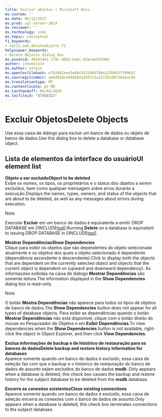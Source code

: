 ```yaml
---
title: Excluir objetos | Microsoft Docs
ms.custom: ''
ms.date: 06/13/2017
ms.prod: sql-server-2014
ms.reviewer: ''
ms.technology: ssms
ms.topic: conceptual
f1_keywords:
- sql12.swb.deleteobjects.f1
helpviewer_keywords:
- Delete Objects dialog box
ms.assetid: 49541441-179c-40d3-ba0c-01bcae545984
author: stevestein
ms.author: sstein
ms.openlocfilehash: e7b20d1eee3e48c5531b6b788e125b943f7606d1
ms.sourcegitcommit: ad4d92dce894592a259721a1571b1d8736abacdb
ms.translationtype: MT
ms.contentlocale: pt-BR
ms.lasthandoff: 08/04/2020
ms.locfileid: "87568322"
---
```

# <a name="delete-objects"></a><span data-ttu-id="ea909-102">Excluir Objetos</span><span class="sxs-lookup"><span data-stu-id="ea909-102">Delete Objects</span></span>
  <span data-ttu-id="ea909-103">Use essa caixa de diálogo para excluir um banco de dados ou objeto de banco de dados.</span><span class="sxs-lookup"><span data-stu-id="ea909-103">Use this dialog box to delete a database or database object.</span></span>  
  
## <a name="ui-element-list"></a><span data-ttu-id="ea909-104">Lista de elementos da interface do usuário</span><span class="sxs-lookup"><span data-stu-id="ea909-104">UI element list</span></span>  
 <span data-ttu-id="ea909-105">**Objeto a ser excluído**</span><span class="sxs-lookup"><span data-stu-id="ea909-105">**Object to be deleted**</span></span>  
 <span data-ttu-id="ea909-106">Exibe os nomes, os tipos, os proprietários e o status dos objetos a serem excluídos, bem como qualquer mensagem sobre erros durante a execução.</span><span class="sxs-lookup"><span data-stu-id="ea909-106">Displays the names, types, owners, and status of the objects that are about to be deleted, as well as any messages about errors during execution.</span></span>  
  
> [!NOTE]  
>  <span data-ttu-id="ea909-107">Executar **Excluir** em um banco de dados é equivalente a emitir DROP DATABASE em [!INCLUDE[tsql](../../includes/tsql-md.md)].</span><span class="sxs-lookup"><span data-stu-id="ea909-107">Running **Delete** on a database is equivalent to issuing DROP DATABASE in [!INCLUDE[tsql](../../includes/tsql-md.md)].</span></span>  
  
 <span data-ttu-id="ea909-108">**Mostrar Dependências**</span><span class="sxs-lookup"><span data-stu-id="ea909-108">**Show Dependencies**</span></span>  
 <span data-ttu-id="ea909-109">Clique para exibir os objetos que são dependentes do objeto selecionado atualmente e os objetos dos quais o objeto selecionado é dependente (dependência ascendente e descendente).</span><span class="sxs-lookup"><span data-stu-id="ea909-109">Click to display both the objects that are dependent on the currently selected object and objects that the current object is dependent on (upward and downward dependency).</span></span> <span data-ttu-id="ea909-110">As informações exibidas na caixa de diálogo **Mostrar Dependências** são somente leitura.</span><span class="sxs-lookup"><span data-stu-id="ea909-110">The information displayed in the **Show Dependencies** dialog box is read-only.</span></span>  
  
> [!NOTE]  
>  <span data-ttu-id="ea909-111">O botão **Mostra Dependências** não aparece para todos os tipos de objetos de banco de dados.</span><span class="sxs-lookup"><span data-stu-id="ea909-111">The **Show Dependencies** button does not appear for all types of database objects.</span></span> <span data-ttu-id="ea909-112">Para exibir as dependências quando o botão **Mostrar Dependências** não está disponível, clique com o botão direito do mouse no Pesquisador de Objetos e em **Exibir Dependências**.</span><span class="sxs-lookup"><span data-stu-id="ea909-112">To view dependencies when the **Show Dependencies** button is not available, right-click the object in Object Explorer, and then click **View Dependencies**.</span></span>  
  
 <span data-ttu-id="ea909-113">**Exclua informações de backup e de histórico de restauração para os bancos de dados**</span><span class="sxs-lookup"><span data-stu-id="ea909-113">**Delete backup and restore history information for databases**</span></span>  
 <span data-ttu-id="ea909-114">Aparece somente quando um banco de dados é excluído, essa caixa de seleção faz com que o backup e o histórico de restauração do banco de dados de assunto sejam excluídos do banco de dados **msdb** .</span><span class="sxs-lookup"><span data-stu-id="ea909-114">Only appears when a database is deleted, this check box causes the backup and restore history for the subject database to be deleted from the **msdb** database.</span></span>  
  
 <span data-ttu-id="ea909-115">**Encerre as conexões existentes**</span><span class="sxs-lookup"><span data-stu-id="ea909-115">**Close existing connections**</span></span>  
 <span data-ttu-id="ea909-116">Aparece somente quando um banco de dados é excluído, essa caixa de seleção encerra as conexões com o banco de dados de assunto.</span><span class="sxs-lookup"><span data-stu-id="ea909-116">Only appears when a database is deleted, this check box terminates connections to the subject database.</span></span>  
  
  
